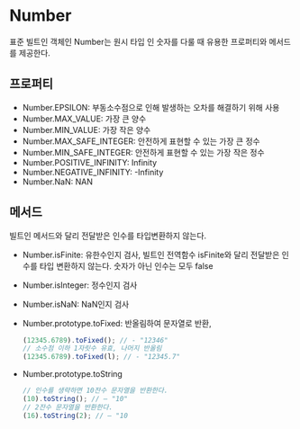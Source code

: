 # Number

표준 빌트인 객체인 Number는 원시 타입 인 숫자를 다룰 때 유용한 프로퍼티와 메서드를 제공한다.

## 프로퍼티

- Number.EPSILON: 부동소수점으로 인해 발생하는 오차를 해결하기 위해 사용
- Number.MAX_VALUE: 가장 큰 양수
- Number.MIN_VALUE: 가장 작은 양수
- Number.MAX_SAFE_INTEGER: 안전하게 표현할 수 있는 가장 큰 정수
- Number.MIN_SAFE_INTEGER: 안전하게 표현할 수 있는 가장 작은 정수
- Number.POSITIVE_INFINITY: Infinity
- Number.NEGATIVE_INFINITY: -Infinity
- Number.NaN: NAN

## 메서드

빌트인 메서드와 달리 전달받은 인수를 타입변환하지 않는다.

- Number.isFinite: 유한수인지 검사, 빌트인 전역함수 isFinite와 달리 전달받은 인수를 타입 변환하지 않는다. 숫자가 아닌 인수는 모두 false
- Number.isInteger: 정수인지 검사
- Number.isNaN: NaN인지 검사

- Number.prototype.toFixed: 반올림하여 문자열로 반환,

  ```js // 소수점 이하 반올림. 인수를 생략하면 기본값 0이 지정된다.
  (12345.6789).toFixed(); // - "12346"
  // 소수점 이하 1자릿수 유효, 나머지 반올림
  (12345.6789).toFixed(l); // - "12345.7"
  ```

- Number.prototype.toString
  ```js
  // 인수를 생략하면 10잔수 문자열을 반환한다.
  (10).toString(); // — "10"
  // 2잔수 문자열을 반환한다.
  (16).toString(2); // — "10
  ```
